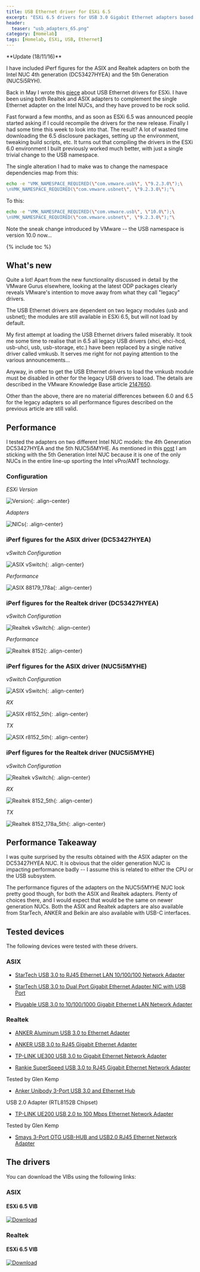 ```yaml
---
title: USB Ethernet driver for ESXi 6.5
excerpt: "ESXi 6.5 drivers for USB 3.0 Gigabit Ethernet adapters based on the ASIX ax88179_178a or the Realtek RLT8153/RTL8152 chipsets"
header:
  teaser: "usb_adapters_65.png"
category: [Homelab]
tags: [Homelab, ESXi, USB, Ethernet]
---
```


<div class="notice--warning" markdown="1">
**Update (18/11/16)**  

I have included iPerf figures for the ASIX and Realtek adapters on both the Intel NUC 4th generation (DC53427HYEA) and the 5th Generation (NUC5i5RYH).   

</div> 

Back in May I wrote this [piece](/homelab/Want-a-USB-Ethernet-driver-for-ESXi-You-can-have-two/) about USB Ethernet drivers for ESXi. I have been using both Realtek and ASIX adapters to complement the single Ethernet adapter on the Intel NUCs, and they have proved to be rock solid. 

Fast forward a few months, and as soon as ESXi 6.5 was announced people started asking if I could recompile the drivers for the new release. Finally I had some time this week to look into that. The result? A lot of wasted time downloading the 6.5 disclosure packages, setting up the environment, tweaking build scripts, etc. It turns out that compiling the drivers in the ESXi 6.0 environment I built previously worked much better, with just a single trivial change to the USB namespace.

The single alteration I had to make was to change the namespace dependencies map from this:

```sh
echo -e "VMK_NAMESPACE_REQUIRED(\"com.vmware.usb\", \"9.2.3.0\");\
\nVMK_NAMESPACE_REQUIRED(\"com.vmware.usbnet\", \"9.2.3.0\");"\
```

To this:

```sh
echo -e "VMK_NAMESPACE_REQUIRED(\"com.vmware.usb\", \"10.0\");\
\nVMK_NAMESPACE_REQUIRED(\"com.vmware.usbnet\", \"9.2.3.0\");"\
```

Note the sneak change introduced by VMware -- the USB namespace is version 10.0 now...

{% include toc %}

## What's new

Quite a lot! Apart from the new functionality discussed in detail by the VMware Gurus elsewhere, looking at the latest ODP packages clearly reveals VMware's intention to move away from what they call "legacy" drivers.

The USB Ethernet drivers are dependent on two legacy modules (usb and usbnet); the modules are still available in ESXi 6.5, but will not load by default. 

My first attempt at loading the USB Ethernet drivers failed miserably. It took me some time to realise that in 6.5 all legacy USB drivers (xhci, ehci-hcd, usb-uhci, usb, usb-storage, etc.) have been replaced by a single native driver called vmkusb. It serves me right for not paying attention to the various announcements...

Anyway, in other to get the USB Ethernet drivers to load the vmkusb module must be disabled in other for the legacy USB drivers to load. The details are described in the VMware Knowledge Base article [2147650](https://kb.vmware.com/selfservice/microsites/search.do?language=en_US&cmd=displayKC&externalId=2147650).

Other than the above, there are no material differences between 6.0 and 6.5 for the legacy adapters so all performance figures described on the previous article are still valid.  

## Performance  

I tested the adapters on two different Intel NUC models: the 4th Generation DC53427HYEA and the 5th NUC5i5MYHE. As mentioned in this [post](/homelab/NUC-Squarepants/) I am sticking with the 5th Generation Intel NUC because it is one of the only NUCs in the entire line-up sporting the Intel vPro/AMT technology.  

### Configuration  

*ESXi Version*

![Version](/images/usb65/esxi_65.png){: .align-center}  

*Adapters*  

![NICs](/images/usb65/nics.png){: .align-center} 
 

### iPerf figures for the ASIX driver (DC53427HYEA)  

*vSwitch Configuration*  

![ASIX vSwitch](/images/usb65/asix_vswitch.png){: .align-center}  

*Performance* 

![ASIX 88179_178a](/images/usb65/iperf_asix_4th.png){: .align-center}  


### iPerf figures for the Realtek driver (DC53427HYEA)  

*vSwitch Configuration*  

![Realtek vSwitch](/images/usb65/rtl_vswitch.png){: .align-center}  

*Performance* 

![Realtek 8152](/images/usb65/iperf_rtl_4th.png){: .align-center}  

### iPerf figures for the ASIX driver (NUC5i5MYHE)  

*vSwitch Configuration*  

![ASIX vSwitch](/images/usb65/asix_vswitch.png){: .align-center}  

*RX*  

![ASIX r8152_5th](/images/usb65/asix_rx.png){: .align-center}  

*TX*  

![ASIX r8152_5th](/images/usb65/asix_tx.png){: .align-center}  

### iPerf figures for the Realtek driver (NUC5i5MYHE)  

*vSwitch Configuration*  

![Realtek vSwitch](/images/usb65/rtl_vswitch.png){: .align-center}  

*RX*  

![Realtek 8152_5th](/images/usb65/rtl_rx.png){: .align-center}  

*TX*  

![Realtek 8152_178a_5th](/images/usb65/rtl_tx.png){: .align-center}  


## Performance Takeaway  

I was quite surprised by the results obtained with the ASIX adapter on the DC53427HYEA NUC. It is obvious that the older generation NUC is impacting performance badly -- I assume this is related to either the CPU or the USB subsystem.  

The performance figures of the adapters on the NUC5i5MYHE NUC look pretty good though, for both the ASIX and Realtek adapters. Plenty of choices there, and I would expect that would be the same on newer generation NUCs. Both the ASIX and Realtek adapters are also available from StarTech, ANKER and Belkin are also available with USB-C interfaces.


## Tested devices

The following devices were tested with these drivers.

### ASIX

* [StarTech USB 3.0 to RJ45 Ethernet LAN 10/100/100 Network Adapter](https://www.amazon.co.uk/gp/product/B0095EFXMC/ref=oh_aui_detailpage_o04_s00?ie=UTF8&psc=1)

* [StarTech USB 3.0 to Dual Port Gigabit Ethernet Adapter NIC with USB Port](https://www.amazon.co.uk/gp/product/B00D8XTOD0/ref=oh_aui_detailpage_o03_s00?ie=UTF8&psc=1)

* [Plugable USB 3.0 to 10/100/1000 Gigabit Ethernet LAN Network Adapter](https://www.amazon.co.uk/gp/product/B00AQM8586/ref=oh_aui_detailpage_o02_s00?ie=UTF8&psc=1)


### Realtek

* [ANKER Aluminum USB 3.0 to Ethernet Adapter](https://www.amazon.co.uk/Anker-AK-A7611011-USB-1000Mbit-networking/dp/B00PC0P2DI?ie=UTF8&*Version*=1&*entries*=0)

* [ANKER USB 3.0 to RJ45 Gigabit Ethernet Adapter](https://www.amazon.co.uk/dp/B00NPJP33M/ref=pd_lpo_sbs_dp_ss_1?pf_rd_p=569136327&pf_rd_s=lpo-top-stripe&pf_rd_t=201&pf_rd_i=B00DNU8Y20&pf_rd_m=A3P5ROKL5A1OLE&pf_rd_r=C5N2DD7H2D7AVRXM1VHP)

* [TP-LINK UE300 USB 3.0 to Gigabit Ethernet Network Adapter](https://www.amazon.co.uk/gp/product/B00YOKMKE6/ref=pe_1959711_130662621_em_1p_0_ti)

* [Rankie SuperSpeed USB 3.0 to RJ45 Gigabit Ethernet Network Adapter](https://www.amazon.co.uk/gp/product/B010SEARPU/ref=ox_sc_act_title_1?ie=UTF8&psc=1&smid=A7ZMMLW05YAY7)

Tested by Glen Kemp

* [Anker Unibody 3-Port USB 3.0 and Ethernet Hub](https://www.amazon.co.uk/Anker®-Unibody-Ethernet-RTL8153-Chipset/dp/B00PC0J1VC/ref=sr_1_1?s=computers&ie=UTF8&qid=1464184877&sr=1-1&keywords=Anker+Unibody+3-Port+USB+3.0+and+Ethernet+Hub)

USB 2.0 Adapter (RTL8152B Chipset)

* [TP-LINK UE200 USB 2.0 to 100 Mbps Ethernet Network Adapter](https://www.amazon.co.uk/TP-LINK-UE200-Ethernet-Foldable-Ultrabook/dp/B01GRY7RHG)  

Tested by Glen Kemp  

* [Smays 3-Port OTG USB-HUB and USB2.0 RJ45 Ethernet Network Adapter](https://www.amazon.co.uk/gp/product/B00WR6A57S/ref=as_li_ss_tl?ie=UTF8&psc=1&linkCode=sl1&tag=s0517-21&linkId=5815c60c53524b534b98dcd596eab09c)


## The drivers

You can download the VIBs using the following links:

### ASIX

#### ESXi 6.5 VIB 

[ ![Download](https://api.bintray.com/packages/gomesjj/VIBs/ax88179_esxi65_vib/images/download.svg) ](https://bintray.com/gomesjj/VIBs/ax88179_esxi65_vib/_latestVersion)

### Realtek

#### ESXi 6.5 VIB

[ ![Download](https://api.bintray.com/packages/gomesjj/VIBs/r8152_esxi65_vib/images/download.svg) ](https://bintray.com/gomesjj/VIBs/r8152_esxi65_vib/_latestVersion)
